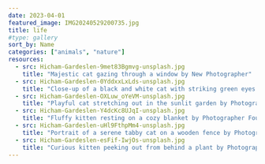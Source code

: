 ```yaml
---
date: 2023-04-01
featured_image: IMG20240529200735.jpg
title: life
#type: gallery
sort_by: Name
categories: ["animals", "nature"]
resources:
  - src: Hicham-Gardeslen-9met83Bgmvg-unsplash.jpg
    title: "Majestic cat gazing through a window by New Photographer"
  - src: Hicham-Gardeslen-0YddxxLxLds-unsplash.jpg
    title: "Close-up of a black and white cat with striking green eyes by Photographer Two"
  - src: Hicham-Gardeslen-OXLuw_oYeVM-unsplash.jpg
    title: "Playful cat stretching out in the sunlit garden by Photographer Three"
  - src: Hicham-Gardeslen-Y4dcKc8UJqI-unsplash.jpg
    title: "Fluffy kitten resting on a cozy blanket by Photographer Four"
  - src: Hicham-Gardeslen-uHl9FthpMm4-unsplash.jpg
    title: "Portrait of a serene tabby cat on a wooden fence by Photographer Five"
  - src: Hicham-Gardeslen-esFif-IwjOs-unsplash.jpg
    title: "Curious kitten peeking out from behind a plant by Photographer Six"
---
```


